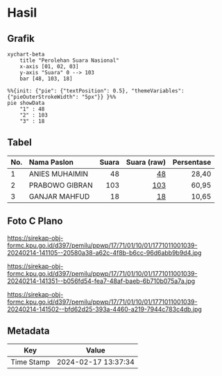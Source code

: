 # Hasil

## Grafik

```mermaid
xychart-beta
    title "Perolehan Suara Nasional"
    x-axis [01, 02, 03]
    y-axis "Suara" 0 --> 103
    bar [48, 103, 18]
```

```mermaid
%%{init: {"pie": {"textPosition": 0.5}, "themeVariables": {"pieOuterStrokeWidth": "5px"}} }%%
pie showData
    "1" : 48
    "2" : 103
    "3" : 18
```

## Tabel

| No. | Nama Paslon    | Suara | Suara (raw) | Persentase |
|:--- |:-------------- | -----:| -----------:| ----------:|
| 1   | ANIES MUHAIMIN | 48    | [48][p-1]   | 28,40      |
| 2   | PRABOWO GIBRAN | 103   | [103][p-2]  | 60,95      |
| 3   | GANJAR MAHFUD  | 18    | [18][p-3]   | 10,65      |


[p-1]: https://github.com/gigit-pemilu/pemilu-2024/blob/main/pilpres/hitung-suara/sub/17-bengkulu/sub/71-kota-bengkulu/sub/01-selebar/sub/1001-pagar-dewa/sub/039-tps/sub/paslon-1.txt
[p-2]: https://github.com/gigit-pemilu/pemilu-2024/blob/main/pilpres/hitung-suara/sub/17-bengkulu/sub/71-kota-bengkulu/sub/01-selebar/sub/1001-pagar-dewa/sub/039-tps/sub/paslon-2.txt
[p-3]: https://github.com/gigit-pemilu/pemilu-2024/blob/main/pilpres/hitung-suara/sub/17-bengkulu/sub/71-kota-bengkulu/sub/01-selebar/sub/1001-pagar-dewa/sub/039-tps/sub/paslon-3.txt

## Foto C Plano

https://sirekap-obj-formc.kpu.go.id/d397/pemilu/ppwp/17/71/01/10/01/1771011001039-20240214-141105--20580a38-a62c-4f8b-b6cc-96d6abb9b9d4.jpg

https://sirekap-obj-formc.kpu.go.id/d397/pemilu/ppwp/17/71/01/10/01/1771011001039-20240214-141351--b056fd54-fea7-48af-baeb-6b710b075a7a.jpg

https://sirekap-obj-formc.kpu.go.id/d397/pemilu/ppwp/17/71/01/10/01/1771011001039-20240214-141502--bfd62d25-393a-4460-a219-7944c783c4db.jpg


## Metadata

| Key        | Value               |
| ---------- | ------------------- |
| Time Stamp | 2024-02-17 13:37:34 |



